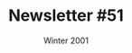 ---
title: "Newsletter #51"
date: "Winter 2001"
pdf: "https://archive.org/details/interspecies-communication-newsletter-0051"
---